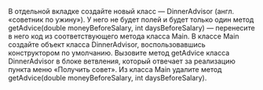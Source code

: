 В отдельной вкладке создайте новый класс — DinnerAdvisor (англ. «советник по ужину»). У него не будет полей и будет только один метод getAdvice(double moneyBeforeSalary, int daysBeforeSalary) — перенесите в него код из соответствующего метода класса Main.
В классе Main создайте объект класса DinnerAdvisor, воспользовавшись конструктором по умолчанию. Вызовите метод getAdvice класса DinnerAdvisor в блоке ветвления, который отвечает за реализацию пункта меню «Получить совет». Из класса Main удалите метод getAdvice(double moneyBeforeSalary, int daysBeforeSalary).
